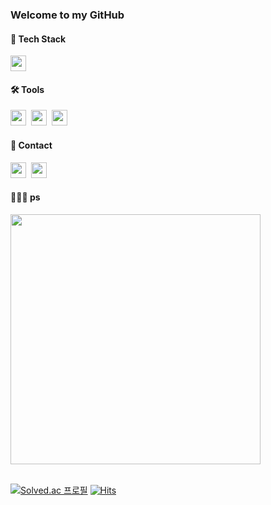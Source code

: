 

<div align="left">

  <h3>Welcome to my GitHub</h3>
</div>

<h4 align="left">🌱 Tech Stack</h4>
<div align="left">
  <img src="https://img.shields.io/badge/java-007396?style=for-the-badge&logo=java&logoColor=white" height="25">
</div>

<h4 align="left">🛠️ Tools</h4>
<div align="left">
  <img src="https://img.shields.io/badge/github-181717?style=for-the-badge&logo=github&logoColor=white" height="25"/>&nbsp
  <img src="https://img.shields.io/badge/intellij%20idea-000000.svg?style=for-the-badge&logo=intellij%20idea&logoColor=white" height="25"/>&nbsp
  <img src="https://img.shields.io/badge/vim-019733.svg?style=for-the-badge&logo=vim&logoColor=white" height="25"/>&nbsp
</div>

<h4 align="left"> 📮 Contact </h4>
<div align="left">
   <a href="https://velog.io/@hwahyeon"><img src="https://img.shields.io/badge/Tech%20Blog-11B48A?style=flat-square&logo=Vimeo&logoColor=white&link=https://velog.io/@hwahyeon"/ height="25"></a>&nbsp
   <a href="mailto:ghkthd9@naver.com"><img src="http://img.shields.io/badge/-Naver%20Mail-03C75A?style=flat-square&logo=Naver&logoColor=white&link=ghkthd9@naver.com"/height="25"></a>
</div>

<h4 align="left"> 👩🏻‍💻 ps </h4>
<div align="left">
  
<img src="https://github-readme-stats.vercel.app/api?username=ghkgus&show_icons=true&theme=shadow_green" width="400px" />


</div>

<br>
<div align="left">
  
  [![Solved.ac
프로필](http://mazassumnida.wtf/api/mini/generate_badge?boj=ghkthd9)](https://solved.ac/ghkthd9)
[![Hits](https://hits.seeyoufarm.com/api/count/incr/badge.svg?url=https%3A%2F%2Fgithub.com%2Fghkgus%2Fhit-counter&count_bg=%237A9B57&title_bg=%23E3E3E3&icon=&icon_color=%23E3E3E3&title=hits&edge_flat=false)](https://hits.seeyoufarm.com)
</div>
<!--
**ghkgus/ghkgus** is a ✨ _special_ ✨ repository because its `README.md` (this file) appears on your GitHub profile.

Here are some ideas to get you started:

- 🔭 I’m currently working on ...
- 🌱 I’m currently learning ...
- 👯 I’m looking to collaborate on ...
- 🤔 I’m looking for help with ...
- 💬 Ask me about ...
- 📫 How to reach me: ...
- 😄 Pronouns: ...
- ⚡ Fun fact: ...
-->
